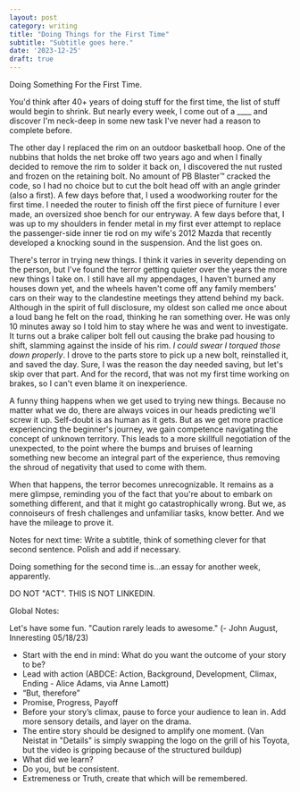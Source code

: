```yaml
---
layout: post
category: writing
title: "Doing Things for the First Time"
subtitle: "Subtitle goes here."
date: '2023-12-25'
draft: true
---
```


Doing Something For the First Time.

You'd think after 40+ years of doing stuff for the first time, the list of stuff would begin to shrink. But nearly every week, I come out of a ____ and discover I'm neck-deep in some new task I've never had a reason to complete before. 

The other day I replaced the rim on an outdoor basketball hoop. One of the nubbins that holds the net broke off two years ago and when I finally decided to remove the rim to solder it back on, I discovered the nut rusted and frozen on the retaining bolt. No amount of PB Blaster™ cracked the code, so I had no choice but to cut the bolt head off with an angle grinder (also a first). A few days before that, I used a woodworking router for the first time. I needed the router to finish off the first piece of furniture I ever made, an oversized shoe bench for our entryway. A few days before that, I was up to my shoulders in fender metal in my first ever attempt to replace the passenger-side inner tie rod on my wife's 2012 Mazda that recently developed a knocking sound in the suspension. And the list goes on.

There's terror in trying new things. I think it varies in severity depending on the person, but I've found the terror getting quieter over the years the more new things I take on. I still have all my appendages, I haven't burned any houses down yet, and the wheels haven't come off any family members' cars on their way to the clandestine meetings they attend behind my back. Although in the spirit of full disclosure, my oldest son called me once about a loud bang he felt on the road, thinking he ran something over. He was only 10 minutes away so I told him to stay where he was and went to investigate. It turns out a brake caliper bolt fell out causing the brake pad housing to shift, slamming against the inside of his rim. _I could swear I torqued those down properly_. I drove to the parts store to pick up a new bolt, reinstalled it, and saved the day. Sure, I was the reason the day needed saving, but let's skip over that part. And for the record, that was not my first time working on brakes, so I can't even blame it on inexperience.

A funny thing happens when we get used to trying new things. Because no matter what we do, there are always voices in our heads predicting we'll screw it up. Self-doubt is as human as it gets. But as we get more practice experiencing the beginner's journey, we gain competence navigating the concept of unknown territory. This leads to a more skillfull negotiation of the unexpected, to the point where the bumps and bruises of learning something new become an integral part of the experience, thus removing the shroud of negativity that used to come with them.

When that happens, the terror becomes unrecognizable. It remains as a mere glimpse, reminding you of the fact that you're about to embark on something different, and that it might go catastrophically wrong. But we, as connoiseurs of fresh challenges and unfamiliar tasks, know better. And we have the mileage to prove it.

Notes for next time: Write a subtitle, think of something clever for that second sentence. Polish and add if necessary.

Doing something for the second time is...an essay for another week, apparently.

<!-- I already have a few firsts picked out for next year. Build a shed. Purchase a portable generator. Rent a hydraulic log splitter. <---< NOTE: Maybe irrelevant? -->

<!-- Notes for next time 2: The dissenting voices become powerless when you gain competence at practicing being a beginner. Discuss. -->

<!-- Notes for next time: Describe the difference in mindset between doing something for the first and second times -->

DO NOT "ACT". THIS IS NOT LINKEDIN.

Global Notes:

Let's have some fun. "Caution rarely leads to awesome." (- John August, Inneresting 05/18/23)

- Start with the end in mind: What do you want the outcome of your story to be?
- Lead with action (ABDCE: Action, Background, Development, Climax, Ending - Alice Adams, via Anne Lamott)
- “But, therefore”
- Promise, Progress, Payoff
- Before your story’s climax, pause to force your audience to lean in. Add more sensory details, and layer on the drama.
- The entire story should be designed to amplify one moment. (Van Neistat in "Details" is simply swapping the logo on the grill of his Toyota, but the video is gripping because of the structured buildup)
- What did we learn?
- Do you, but be consistent.
- Extremeness or Truth, create that which will be remembered.